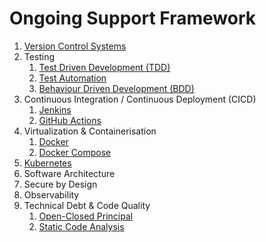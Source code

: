 # Ongoing Support Framework

1. [Version Control Systems](Version%20Control)
2. Testing
   1. [Test Driven Development (TDD)](Testing/001-TDD)
   2. [Test Automation](Testing/002-AutomatedTesting)
   3. [Behaviour Driven Development (BDD)](Testing/003-BDD)
3. Continuous Integration / Continuous Deployment (CICD)
    1. [Jenkins](CICD%20Jenkins)
    2. [GitHub Actions](CDCD%20Githubt%20Actions)
4. Virtualization & Containerisation
   1. [Docker](Containerisation/containerDemo)
   2. [Docker Compose](Containerisation/ComposeDemo)
5. [Kubernetes](Kubernetes)
6. Software Architecture
7. Secure by Design
8. Observability
9. Technical Debt & Code Quality
   1. [Open-Closed Principal](quality/fizzbuzz)
   2. [Static Code Analysis](quality/static-code-analysis)